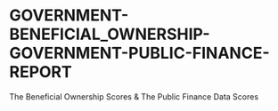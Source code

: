 # GOVERNMENT-BENEFICIAL_OWNERSHIP-GOVERNMENT-PUBLIC-FINANCE-REPORT
The Beneficial Ownership Scores &amp; The Public Finance Data Scores
